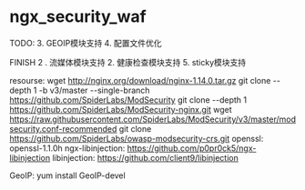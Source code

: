 # ngx_security_waf


TODO:
3. GEOIP模块支持
4. 配置文件优化

FINISH
2 . 流媒体模块支持
2. 健康检查模块支持
5. sticky模块支持


resourse:
wget http://nginx.org/download/nginx-1.14.0.tar.gz
git clone --depth 1 -b v3/master --single-branch https://github.com/SpiderLabs/ModSecurity
git clone --depth 1 https://github.com/SpiderLabs/ModSecurity-nginx.git
wget https://raw.githubusercontent.com/SpiderLabs/ModSecurity/v3/master/modsecurity.conf-recommended
git clone https://github.com/SpiderLabs/owasp-modsecurity-crs.git
openssl: openssl-1.1.0h
ngx-libinjection: https://github.com/p0pr0ck5/ngx-libinjection
libinjection: https://github.com/client9/libinjection

GeoIP:
yum install GeoIP-devel 

